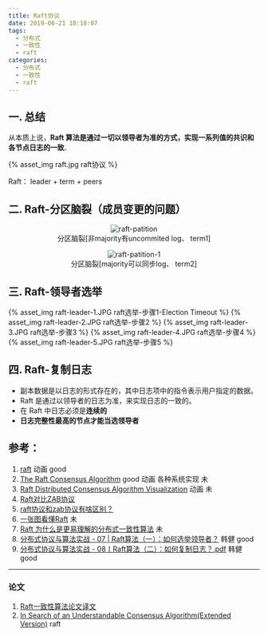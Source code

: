 ```yaml
---
title: Raft协议
date: 2019-06-21 18:18:07
tags:
  - 分布式
  - 一致性
  - raft
categories: 
  - 分布式
  - 一致性    
  - raft
---
```



<p></p>
<!-- more -->

## 一. 总结

从本质上说，**Raft 算法是通过一切以领导者为准的方式，实现一系列值的共识和各节点日志的一致.**

{% asset_img   raft.jpg  raft协议 %}

Raft： leader + term + peers

## 二. Raft-分区脑裂（成员变更的问题）

<div style="text-align: center;">
	
![raft-patition](https://user-images.githubusercontent.com/5608425/64484884-1c425480-d24b-11e9-92c1-865111cc016d.JPG)  
分区脑裂[非majority有uncommited log、 term1]

![raft-patition-1](https://user-images.githubusercontent.com/5608425/64484885-1c425480-d24b-11e9-8375-102d20506265.JPG)  
分区脑裂[majority可以同步log、 term2]
</div>

## 三. Raft-领导者选举

{% asset_img   raft-leader-1.JPG  raft选举-步骤1-Election Timeout  %}
{% asset_img   raft-leader-2.JPG  raft选举-步骤2 %}
{% asset_img   raft-leader-3.JPG  raft选举-步骤3 %}
{% asset_img   raft-leader-4.JPG  raft选举-步骤4 %}
{% asset_img   raft-leader-5.JPG  raft选举-步骤5 %}

## 四. Raft-复制日志
+ 副本数据是以日志的形式存在的，其中日志项中的指令表示用户指定的数据。
+ Raft 是通过以领导者的日志为准，来实现日志的一致的。
+ 在 Raft 中日志必须是**连续的**
+ **日志完整性最高的节点才能当选领导者**


## 参考：

1. [raft](http://thesecretlivesofdata.com/raft/)  动画 good
2. [The Raft Consensus Algorithm](https://raft.github.io/)  good 动画 各种系统实现 未
3. [Raft Distributed Consensus Algorithm Visualization](http://kanaka.github.io/raft.js/) 动画 未
4. [Raft对比ZAB协议](https://my.oschina.net/pingpangkuangmo/blog/782702)
5. [raft协议和zab协议有啥区别？](https://www.zhihu.com/question/28242561)
6. [一张图看懂Raft](http://www.seflerzhou.net/post-109.html) 未
7. [Raft 为什么是更易理解的分布式一致性算法](https://www.cnblogs.com/mindwind/p/5231986.html)  未
8. [分布式协议与算法实战 - 07 | Raft算法（一）：如何选举领导者？]() 韩健 good
9. [分布式协议与算法实战 - 08丨Raft算法（二）：如何复制日志？.pdf]() 韩健 good

---
### 论文
1. [Raft一致性算法论文译文](https://www.infoq.cn/article/raft-paper/)
2. [In Search of an Understandable Consensus Algorithm(Extended Version)](https://raft.github.io/raft.pdf)  raft



